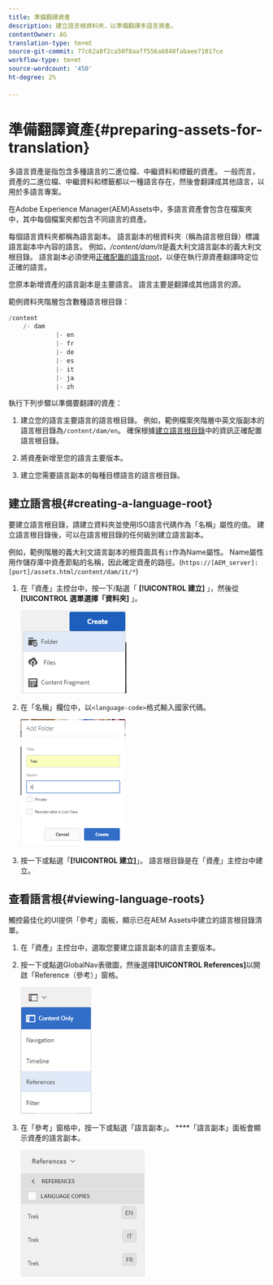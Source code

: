 ```yaml
---
title: 準備翻譯資產
description: 建立語言根資料夾，以準備翻譯多語言資產。
contentOwner: AG
translation-type: tm+mt
source-git-commit: 77c62a8f2ca50f8aaff556a6848fabaee71017ce
workflow-type: tm+mt
source-wordcount: '450'
ht-degree: 2%

---
```



# 準備翻譯資產{#preparing-assets-for-translation}

多語言資產是指包含多種語言的二進位檔、中繼資料和標籤的資產。 一般而言，資產的二進位檔、中繼資料和標籤都以一種語言存在，然後會翻譯成其他語言，以用於多語言專案。

在Adobe Experience Manager(AEM)Assets中，多語言資產會包含在檔案夾中，其中每個檔案夾都包含不同語言的資產。

每個語言資料夾都稱為語言副本。 語言副本的根資料夾（稱為語言根目錄）標識語言副本中內容的語言。 例如，*/content/dam/it*&#x200B;是義大利文語言副本的義大利文根目錄。 語言副本必須使用[正確配置的語言root](preparing-assets-for-translation.md#creating-a-language-root)，以便在執行源資產翻譯時定位正確的語言。

您原本新增資產的語言副本是主要語言。 語言主要是翻譯成其他語言的源。

範例資料夾階層包含數種語言根目錄：

```java
/content
    /- dam
             |- en
             |- fr
             |- de
             |- es
             |- it
             |- ja
             |- zh
```

執行下列步驟以準備要翻譯的資產：

1. 建立您的語言主要語言的語言根目錄。 例如，範例檔案夾階層中英文版副本的語言根目錄為`/content/dam/en`。 確保根據[建立語言根目錄](preparing-assets-for-translation.md#creating-a-language-root)中的資訊正確配置語言根目錄。

1. 將資產新增至您的語言主要版本。
1. 建立您需要語言副本的每種目標語言的語言根目錄。

## 建立語言根{#creating-a-language-root}

要建立語言根目錄，請建立資料夾並使用ISO語言代碼作為「名稱」屬性的值。 建立語言根目錄後，可以在語言根目錄的任何級別建立語言副本。

例如，範例階層的義大利文語言副本的根頁面具有`it`作為Name屬性。 Name屬性用作儲存庫中資產節點的名稱，因此確定資產的路徑。(`https://[AEM_server]:[port]/assets.html/content/dam/it/*`)

1. 在「資產」主控台中，按一下/點選「 **[!UICONTROL 建立]** 」，然後從 **[!UICONTROL 選單選擇「資料夾]** 」。

   ![chlimage_1-120](assets/chlimage_1-120.png)

1. 在「名稱」欄位中，以`<language-code>`格式輸入國家代碼。

   ![chlimage_1-121](assets/chlimage_1-121.png)

1. 按一下或點選「**[!UICONTROL 建立]**」。 語言根目錄是在「資產」主控台中建立。

## 查看語言根{#viewing-language-roots}

觸控最佳化的UI提供「參考」面板，顯示已在AEM Assets中建立的語言根目錄清單。

1. 在「資產」主控台中，選取您要建立語言副本的語言主要版本。
1. 按一下或點選GlobalNav表徵圖，然後選擇&#x200B;**[!UICONTROL References]**&#x200B;以開啟「Reference（參考）」窗格。

   ![chlimage_1-122](assets/chlimage_1-122.png)

1. 在「參考」窗格中，按一下或點選「語言副本」。 ****「語言副本」面板會顯示資產的語言副本。

   ![chlimage_1-123](assets/chlimage_1-123.png)

